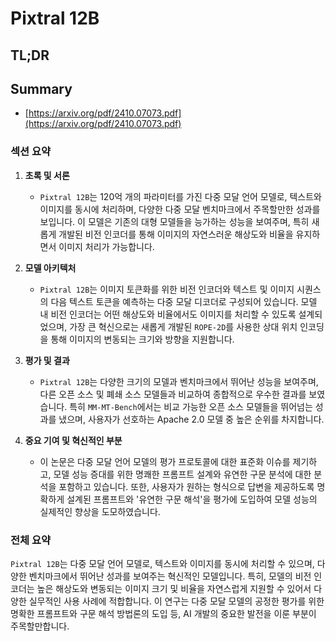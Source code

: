 # Pixtral 12B
## TL;DR
## Summary
- [https://arxiv.org/pdf/2410.07073.pdf](https://arxiv.org/pdf/2410.07073.pdf)

### 섹션 요약

1. **초록 및 서론**
   - `Pixtral 12B`는 120억 개의 파라미터를 가진 다중 모달 언어 모델로, 텍스트와 이미지를 동시에 처리하며, 다양한 다중 모달 벤치마크에서 주목할만한 성과를 보입니다. 이 모델은 기존의 대형 모델들을 능가하는 성능을 보여주며, 특히 새롭게 개발된 비전 인코더를 통해 이미지의 자연스러운 해상도와 비율을 유지하면서 이미지 처리가 가능합니다.

2. **모델 아키텍처**
   - `Pixtral 12B`는 이미지 토큰화를 위한 비전 인코더와 텍스트 및 이미지 시퀀스의 다음 텍스트 토큰을 예측하는 다중 모달 디코더로 구성되어 있습니다. 모델 내 비전 인코더는 어떤 해상도와 비율에서도 이미지를 처리할 수 있도록 설계되었으며, 가장 큰 혁신으로는 새롭게 개발된 `ROPE-2D`를 사용한 상대 위치 인코딩을 통해 이미지의 변동되는 크기와 방향을 지원합니다.

3. **평가 및 결과**
   - `Pixtral 12B`는 다양한 크기의 모델과 벤치마크에서 뛰어난 성능을 보여주며, 다른 오픈 소스 및 폐쇄 소스 모델들과 비교하여 종합적으로 우수한 결과를 보였습니다. 특히 `MM-MT-Bench`에서는 비교 가능한 오픈 소스 모델들을 뛰어넘는 성과를 냈으며, 사용자가 선호하는 Apache 2.0 모델 중 높은 순위를 차지합니다.

4. **중요 기여 및 혁신적인 부분**
   - 이 논문은 다중 모달 언어 모델의 평가 프로토콜에 대한 표준화 이슈를 제기하고, 모델 성능 증대를 위한 명쾌한 프롬프트 설계와 유연한 구문 분석에 대한 분석을 포함하고 있습니다. 또한, 사용자가 원하는 형식으로 답변을 제공하도록 명확하게 설계된 프롬프트와 '유연한 구문 해석'을 평가에 도입하여 모델 성능의 실제적인 향상을 도모하였습니다.

### 전체 요약
`Pixtral 12B`는 다중 모달 언어 모델로, 텍스트와 이미지를 동시에 처리할 수 있으며, 다양한 벤치마크에서 뛰어난 성과를 보여주는 혁신적인 모델입니다. 특히, 모델의 비전 인코더는 높은 해상도와 변동되는 이미지 크기 및 비율을 자연스럽게 지원할 수 있어서 다양한 실무적인 사용 사례에 적합합니다. 이 연구는 다중 모달 모델의 공정한 평가를 위한 명확한 프롬프트와 구문 해석 방법론의 도입 등, AI 개발의 중요한 발전을 이룬 부분이 주목할만합니다.